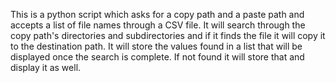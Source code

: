 This is a python script which asks for a copy path and a paste path and accepts a list of file names through a CSV file. It will search through the copy path's directories and subdirectories and if it finds the file it will copy it to the destination path. It will store the values found in a list that will be displayed once the search is complete. If not found it will store that and display it as well. 
